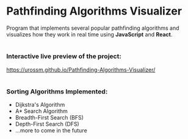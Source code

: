 # Pathfinding Algorithms Visualizer

Program that implements several popular pathfinding algorithms and visualizes how they work in real time using **JavaScript** and **React**.

#

### Interactive live preview of the project:

https://urossm.github.io/Pathfinding-Algorithms-Visualizer/

#

### Sorting Algorithms Implemented:

- Dijkstra's Algorithm
- A\* Search Algorithm
- Breadth-First Search (BFS)
- Depth-First Search (DFS)
- ...more to come in the future
